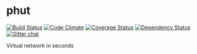 phut
====

[![Build Status](http://img.shields.io/travis/trema/phut/develop.svg?style=flat)][travis]
[![Code Climate](http://img.shields.io/codeclimate/github/trema/phut.svg?style=flat)][codeclimate]
[![Coverage Status](http://img.shields.io/codeclimate/coverage/github/trema/phut.svg?style=flat)][codeclimate]
[![Dependency Status](http://img.shields.io/gemnasium/trema/phut.svg?style=flat)][gemnasium]
[![Gitter chat](http://img.shields.io/badge/GITTER-phut-blue.svg?style=flat)][gitter]

Virtual network in seconds

[travis]: http://travis-ci.org/trema/phut
[codeclimate]: https://codeclimate.com/github/trema/phut
[gemnasium]: https://gemnasium.com/trema/phut
[gitter]: https://gitter.im/trema/phut
